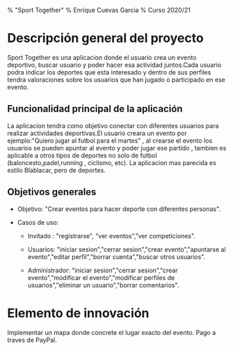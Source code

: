 % "Sport Together"
% Enrique Cuevas Garcia
% Curso 2020/21

# Descripción general del proyecto

Sport Together es una aplicacion donde el usuario crea un evento deportivo, buscar usuario y poder hacer esa actividad juntos.Cada usuario podra indicar los deportes que esta interesado y dentro de sus perfiles tendra valoraciones sobre los usuarios que han jugado o participado en ese evento.

## Funcionalidad principal de la aplicación

La aplicacion tendra como objetivo conectar con diferentes usuarios para realizar actividades deportivas.El usuario creara un evento por ejemplo:"Quiero jugar al futbol para el martes" , al crearse el evento los usuarios se pueden apuntar al evento  y poder jugar ese partido , tambien es aplicable a otros tipos de deportes no solo de futbol (baloncesto,padel,running , ciclismo, etc). La aplicacion mas parecida es estilo Blablacar, pero de deportes.

## Objetivos generales

* Objetivo: "Crear eventos para hacer deporte con diferentes personas".

* Casos de uso:
  * Invitado : "registrarse", "ver eventos","ver competiciones".

  * Usuarios: "iniciar sesion","cerrar sesion","crear evento","apuntarse al evento","editar perfil","borrar cuenta","buscar otros usuarios".

  * Administrador: "iniciar sesion","cerrar sesion","crear evento","modificar el evento","modificar perfiles de usuarios","eliminar un usuario","borrar comentarios".
 
# Elemento de innovación

 Implementar un mapa donde concrete el lugar exacto del evento.
 Pago a traves de PayPal.